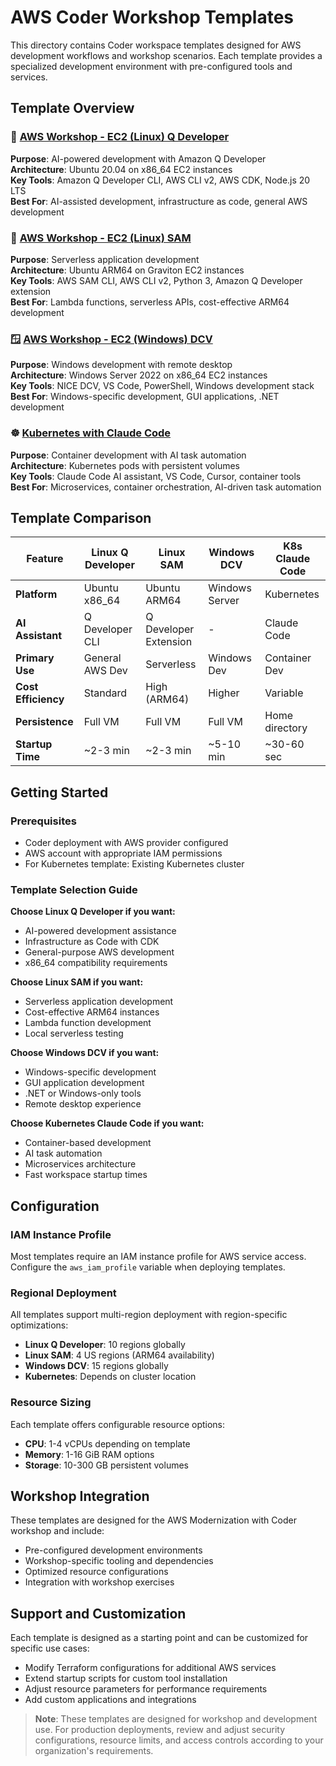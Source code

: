 # AWS Coder Workshop Templates

This directory contains Coder workspace templates designed for AWS development workflows and workshop scenarios. Each template provides a specialized development environment with pre-configured tools and services.

## Template Overview

### 🐧 [AWS Workshop - EC2 (Linux) Q Developer](awshp-linux-q-base/)
**Purpose**: AI-powered development with Amazon Q Developer  
**Architecture**: Ubuntu 20.04 on x86_64 EC2 instances  
**Key Tools**: Amazon Q Developer CLI, AWS CLI v2, AWS CDK, Node.js 20 LTS  
**Best For**: AI-assisted development, infrastructure as code, general AWS development

### 🚀 [AWS Workshop - EC2 (Linux) SAM](awshp-linux-sam/)
**Purpose**: Serverless application development  
**Architecture**: Ubuntu ARM64 on Graviton EC2 instances  
**Key Tools**: AWS SAM CLI, AWS CLI v2, Python 3, Amazon Q Developer extension  
**Best For**: Lambda functions, serverless APIs, cost-effective ARM64 development

### 🪟 [AWS Workshop - EC2 (Windows) DCV](awshp-windows-dcv/)
**Purpose**: Windows development with remote desktop  
**Architecture**: Windows Server 2022 on x86_64 EC2 instances  
**Key Tools**: NICE DCV, VS Code, PowerShell, Windows development stack  
**Best For**: Windows-specific development, GUI applications, .NET development

### ☸️ [Kubernetes with Claude Code](awshp-k8s-with-claude-code/)
**Purpose**: Container development with AI task automation  
**Architecture**: Kubernetes pods with persistent volumes  
**Key Tools**: Claude Code AI assistant, VS Code, Cursor, container tools  
**Best For**: Microservices, container orchestration, AI-driven task automation

## Template Comparison

| Feature | Linux Q Developer | Linux SAM | Windows DCV | K8s Claude Code |
|---------|------------------|-----------|-------------|-----------------|
| **Platform** | Ubuntu x86_64 | Ubuntu ARM64 | Windows Server | Kubernetes |
| **AI Assistant** | Q Developer CLI | Q Developer Extension | - | Claude Code |
| **Primary Use** | General AWS Dev | Serverless | Windows Dev | Container Dev |
| **Cost Efficiency** | Standard | High (ARM64) | Higher | Variable |
| **Persistence** | Full VM | Full VM | Full VM | Home directory |
| **Startup Time** | ~2-3 min | ~2-3 min | ~5-10 min | ~30-60 sec |

## Getting Started

### Prerequisites
- Coder deployment with AWS provider configured
- AWS account with appropriate IAM permissions
- For Kubernetes template: Existing Kubernetes cluster

### Template Selection Guide

**Choose Linux Q Developer if you want:**
- AI-powered development assistance
- Infrastructure as Code with CDK
- General-purpose AWS development
- x86_64 compatibility requirements

**Choose Linux SAM if you want:**
- Serverless application development
- Cost-effective ARM64 instances
- Lambda function development
- Local serverless testing

**Choose Windows DCV if you want:**
- Windows-specific development
- GUI application development
- .NET or Windows-only tools
- Remote desktop experience

**Choose Kubernetes Claude Code if you want:**
- Container-based development
- AI task automation
- Microservices architecture
- Fast workspace startup times

## Configuration

### IAM Instance Profile
Most templates require an IAM instance profile for AWS service access. Configure the `aws_iam_profile` variable when deploying templates.

### Regional Deployment
All templates support multi-region deployment with region-specific optimizations:
- **Linux Q Developer**: 10 regions globally
- **Linux SAM**: 4 US regions (ARM64 availability)
- **Windows DCV**: 15 regions globally
- **Kubernetes**: Depends on cluster location

### Resource Sizing
Each template offers configurable resource options:
- **CPU**: 1-4 vCPUs depending on template
- **Memory**: 1-16 GiB RAM options
- **Storage**: 10-300 GB persistent volumes

## Workshop Integration

These templates are designed for the AWS Modernization with Coder workshop and include:
- Pre-configured development environments
- Workshop-specific tooling and dependencies
- Optimized resource configurations
- Integration with workshop exercises

## Support and Customization

Each template is designed as a starting point and can be customized for specific use cases:
- Modify Terraform configurations for additional AWS services
- Extend startup scripts for custom tool installation
- Adjust resource parameters for performance requirements
- Add custom applications and integrations

> **Note**: These templates are designed for workshop and development use. For production deployments, review and adjust security configurations, resource limits, and access controls according to your organization's requirements.